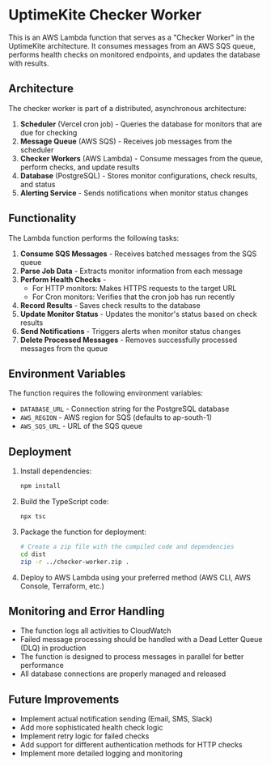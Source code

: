 # UptimeKite Checker Worker

This is an AWS Lambda function that serves as a "Checker Worker" in the UptimeKite architecture. It consumes messages from an AWS SQS queue, performs health checks on monitored endpoints, and updates the database with results.

## Architecture

The checker worker is part of a distributed, asynchronous architecture:

1. **Scheduler** (Vercel cron job) - Queries the database for monitors that are due for checking
2. **Message Queue** (AWS SQS) - Receives job messages from the scheduler
3. **Checker Workers** (AWS Lambda) - Consume messages from the queue, perform checks, and update results
4. **Database** (PostgreSQL) - Stores monitor configurations, check results, and status
5. **Alerting Service** - Sends notifications when monitor status changes

## Functionality

The Lambda function performs the following tasks:

1. **Consume SQS Messages** - Receives batched messages from the SQS queue
2. **Parse Job Data** - Extracts monitor information from each message
3. **Perform Health Checks** - 
   - For HTTP monitors: Makes HTTPS requests to the target URL
   - For Cron monitors: Verifies that the cron job has run recently
4. **Record Results** - Saves check results to the database
5. **Update Monitor Status** - Updates the monitor's status based on check results
6. **Send Notifications** - Triggers alerts when monitor status changes
7. **Delete Processed Messages** - Removes successfully processed messages from the queue

## Environment Variables

The function requires the following environment variables:

- `DATABASE_URL` - Connection string for the PostgreSQL database
- `AWS_REGION` - AWS region for SQS (defaults to ap-south-1)
- `AWS_SQS_URL` - URL of the SQS queue

## Deployment

1. Install dependencies:
   ```bash
   npm install
   ```

2. Build the TypeScript code:
   ```bash
   npx tsc
   ```

3. Package the function for deployment:
   ```bash
   # Create a zip file with the compiled code and dependencies
   cd dist
   zip -r ../checker-worker.zip .
   ```

4. Deploy to AWS Lambda using your preferred method (AWS CLI, AWS Console, Terraform, etc.)

## Monitoring and Error Handling

- The function logs all activities to CloudWatch
- Failed message processing should be handled with a Dead Letter Queue (DLQ) in production
- The function is designed to process messages in parallel for better performance
- All database connections are properly managed and released

## Future Improvements

- Implement actual notification sending (Email, SMS, Slack)
- Add more sophisticated health check logic
- Implement retry logic for failed checks
- Add support for different authentication methods for HTTP checks
- Implement more detailed logging and monitoring
